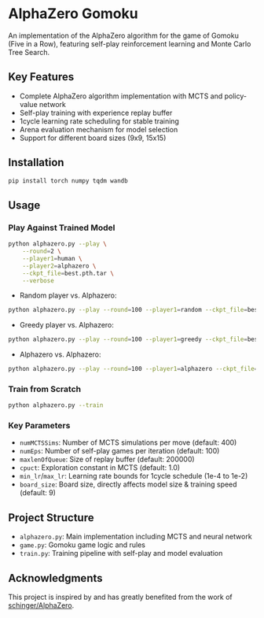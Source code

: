 # AlphaZero Gomoku

An implementation of the AlphaZero algorithm for the game of Gomoku (Five in a Row), featuring self-play reinforcement learning and Monte Carlo Tree Search.

## Key Features
- Complete AlphaZero algorithm implementation with MCTS and policy-value network
- Self-play training with experience replay buffer
- 1cycle learning rate scheduling for stable training
- Arena evaluation mechanism for model selection
- Support for different board sizes (9x9, 15x15)

## Installation

```bash
pip install torch numpy tqdm wandb
```

## Usage

### Play Against Trained Model
```bash
python alphazero.py --play \
    --round=2 \
    --player1=human \
    --player2=alphazero \
    --ckpt_file=best.pth.tar \
    --verbose
```
- Random player vs. Alphazero:

```bash
python alphazero.py --play --round=100 --player1=random --ckpt_file=best.pth.tar
``` 
- Greedy player vs. Alphazero:

```bash
python alphazero.py --play --round=100 --player1=greedy --ckpt_file=best.pth.tar
```
- Alphazero vs. Alphazero: 

```bash
python alphazero.py --play --round=100 --player1=alphazero --ckpt_file=best.pth.tar
```

### Train from Scratch
```bash
python alphazero.py --train
```

### Key Parameters
- `numMCTSSims`: Number of MCTS simulations per move (default: 400)
- `numEps`: Number of self-play games per iteration (default: 100)
- `maxlenOfQueue`: Size of replay buffer (default: 200000)
- `cpuct`: Exploration constant in MCTS (default: 1.0)
- `min_lr`/`max_lr`: Learning rate bounds for 1cycle schedule (1e-4 to 1e-2)
- `board_size`: Board size, directly affects model size & training speed (default: 9)

## Project Structure
- `alphazero.py`: Main implementation including MCTS and neural network
- `game.py`: Gomoku game logic and rules
- `train.py`: Training pipeline with self-play and model evaluation

## Acknowledgments
This project is inspired by and has greatly benefited from the work of [schinger/AlphaZero](https://github.com/schinger/AlphaZero).

